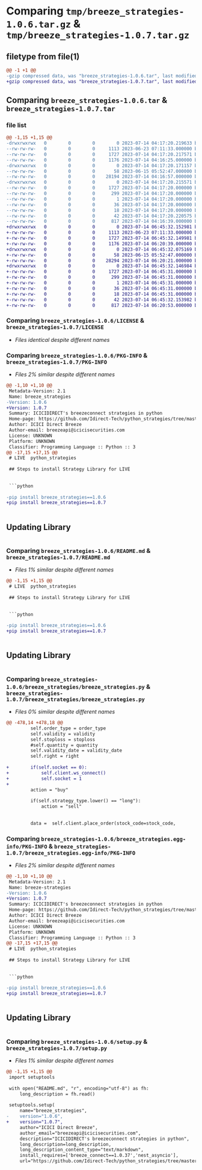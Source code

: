 # Comparing `tmp/breeze_strategies-1.0.6.tar.gz` & `tmp/breeze_strategies-1.0.7.tar.gz`

## filetype from file(1)

```diff
@@ -1 +1 @@
-gzip compressed data, was "breeze_strategies-1.0.6.tar", last modified: Fri Jul 14 04:17:20 2023, max compression
+gzip compressed data, was "breeze_strategies-1.0.7.tar", last modified: Fri Jul 14 06:45:32 2023, max compression
```

## Comparing `breeze_strategies-1.0.6.tar` & `breeze_strategies-1.0.7.tar`

### file list

```diff
@@ -1,15 +1,15 @@
-drwxrwxrwx   0        0        0        0 2023-07-14 04:17:20.219633 breeze_strategies-1.0.6/
--rw-rw-rw-   0        0        0     1113 2023-06-23 07:11:33.000000 breeze_strategies-1.0.6/LICENSE
--rw-rw-rw-   0        0        0     1727 2023-07-14 04:17:20.217571 breeze_strategies-1.0.6/PKG-INFO
--rw-rw-rw-   0        0        0     1176 2023-07-14 04:16:25.000000 breeze_strategies-1.0.6/README.md
-drwxrwxrwx   0        0        0        0 2023-07-14 04:17:20.171157 breeze_strategies-1.0.6/breeze_strategies/
--rw-rw-rw-   0        0        0       58 2023-06-15 05:52:47.000000 breeze_strategies-1.0.6/breeze_strategies/__init__.py
--rw-rw-rw-   0        0        0    28194 2023-07-14 04:16:57.000000 breeze_strategies-1.0.6/breeze_strategies/breeze_strategies.py
-drwxrwxrwx   0        0        0        0 2023-07-14 04:17:20.215571 breeze_strategies-1.0.6/breeze_strategies.egg-info/
--rw-rw-rw-   0        0        0     1727 2023-07-14 04:17:20.000000 breeze_strategies-1.0.6/breeze_strategies.egg-info/PKG-INFO
--rw-rw-rw-   0        0        0      299 2023-07-14 04:17:20.000000 breeze_strategies-1.0.6/breeze_strategies.egg-info/SOURCES.txt
--rw-rw-rw-   0        0        0        1 2023-07-14 04:17:20.000000 breeze_strategies-1.0.6/breeze_strategies.egg-info/dependency_links.txt
--rw-rw-rw-   0        0        0       36 2023-07-14 04:17:20.000000 breeze_strategies-1.0.6/breeze_strategies.egg-info/requires.txt
--rw-rw-rw-   0        0        0       18 2023-07-14 04:17:20.000000 breeze_strategies-1.0.6/breeze_strategies.egg-info/top_level.txt
--rw-rw-rw-   0        0        0       42 2023-07-14 04:17:20.220575 breeze_strategies-1.0.6/setup.cfg
--rw-rw-rw-   0        0        0      817 2023-07-14 04:16:39.000000 breeze_strategies-1.0.6/setup.py
+drwxrwxrwx   0        0        0        0 2023-07-14 06:45:32.152981 breeze_strategies-1.0.7/
+-rw-rw-rw-   0        0        0     1113 2023-06-23 07:11:33.000000 breeze_strategies-1.0.7/LICENSE
+-rw-rw-rw-   0        0        0     1727 2023-07-14 06:45:32.149981 breeze_strategies-1.0.7/PKG-INFO
+-rw-rw-rw-   0        0        0     1176 2023-07-14 06:20:39.000000 breeze_strategies-1.0.7/README.md
+drwxrwxrwx   0        0        0        0 2023-07-14 06:45:32.075169 breeze_strategies-1.0.7/breeze_strategies/
+-rw-rw-rw-   0        0        0       58 2023-06-15 05:52:47.000000 breeze_strategies-1.0.7/breeze_strategies/__init__.py
+-rw-rw-rw-   0        0        0    28294 2023-07-14 06:20:21.000000 breeze_strategies-1.0.7/breeze_strategies/breeze_strategies.py
+drwxrwxrwx   0        0        0        0 2023-07-14 06:45:32.146984 breeze_strategies-1.0.7/breeze_strategies.egg-info/
+-rw-rw-rw-   0        0        0     1727 2023-07-14 06:45:31.000000 breeze_strategies-1.0.7/breeze_strategies.egg-info/PKG-INFO
+-rw-rw-rw-   0        0        0      299 2023-07-14 06:45:31.000000 breeze_strategies-1.0.7/breeze_strategies.egg-info/SOURCES.txt
+-rw-rw-rw-   0        0        0        1 2023-07-14 06:45:31.000000 breeze_strategies-1.0.7/breeze_strategies.egg-info/dependency_links.txt
+-rw-rw-rw-   0        0        0       36 2023-07-14 06:45:31.000000 breeze_strategies-1.0.7/breeze_strategies.egg-info/requires.txt
+-rw-rw-rw-   0        0        0       18 2023-07-14 06:45:31.000000 breeze_strategies-1.0.7/breeze_strategies.egg-info/top_level.txt
+-rw-rw-rw-   0        0        0       42 2023-07-14 06:45:32.153982 breeze_strategies-1.0.7/setup.cfg
+-rw-rw-rw-   0        0        0      817 2023-07-14 06:20:53.000000 breeze_strategies-1.0.7/setup.py
```

### Comparing `breeze_strategies-1.0.6/LICENSE` & `breeze_strategies-1.0.7/LICENSE`

 * *Files identical despite different names*

### Comparing `breeze_strategies-1.0.6/PKG-INFO` & `breeze_strategies-1.0.7/PKG-INFO`

 * *Files 2% similar despite different names*

```diff
@@ -1,10 +1,10 @@
 Metadata-Version: 2.1
 Name: breeze_strategies
-Version: 1.0.6
+Version: 1.0.7
 Summary: ICICIDIRECT's breezeconnect strategies in python
 Home-page: https://github.com/Idirect-Tech/python_strategies/tree/master
 Author: ICICI Direct Breeze
 Author-email: breezeapi@icicisecurities.com
 License: UNKNOWN
 Platform: UNKNOWN
 Classifier: Programming Language :: Python :: 3
@@ -17,15 +17,15 @@
 # LIVE  python_strategies
 
 ## Steps to install Strategy Library for LIVE
 
 
 ```python
 
-pip install breeze_strategies==1.0.6
+pip install breeze_strategies==1.0.7
 
 ```
 
 ## Updating Library
 
 ```python
```

### Comparing `breeze_strategies-1.0.6/README.md` & `breeze_strategies-1.0.7/README.md`

 * *Files 1% similar despite different names*

```diff
@@ -1,15 +1,15 @@
 # LIVE  python_strategies
 
 ## Steps to install Strategy Library for LIVE
 
 
 ```python
 
-pip install breeze_strategies==1.0.6
+pip install breeze_strategies==1.0.7
 
 ```
 
 ## Updating Library
 
 ```python
```

### Comparing `breeze_strategies-1.0.6/breeze_strategies/breeze_strategies.py` & `breeze_strategies-1.0.7/breeze_strategies/breeze_strategies.py`

 * *Files 0% similar despite different names*

```diff
@@ -478,14 +478,18 @@
         self.order_type = order_type
         self.validity = validity
         self.stoploss = stoploss
         #self.quantity = quantity
         self.validity_date = validity_date
         self.right = right
 
+        if(self.socket == 0):
+            self.client.ws_connect()
+            self.socket = 1
+
         action = "buy"
 
         if(self.strategy_type.lower() == "long"):
             action = "sell"
 
 
         data =  self.client.place_order(stock_code=stock_code,
```

### Comparing `breeze_strategies-1.0.6/breeze_strategies.egg-info/PKG-INFO` & `breeze_strategies-1.0.7/breeze_strategies.egg-info/PKG-INFO`

 * *Files 2% similar despite different names*

```diff
@@ -1,10 +1,10 @@
 Metadata-Version: 2.1
 Name: breeze-strategies
-Version: 1.0.6
+Version: 1.0.7
 Summary: ICICIDIRECT's breezeconnect strategies in python
 Home-page: https://github.com/Idirect-Tech/python_strategies/tree/master
 Author: ICICI Direct Breeze
 Author-email: breezeapi@icicisecurities.com
 License: UNKNOWN
 Platform: UNKNOWN
 Classifier: Programming Language :: Python :: 3
@@ -17,15 +17,15 @@
 # LIVE  python_strategies
 
 ## Steps to install Strategy Library for LIVE
 
 
 ```python
 
-pip install breeze_strategies==1.0.6
+pip install breeze_strategies==1.0.7
 
 ```
 
 ## Updating Library
 
 ```python
```

### Comparing `breeze_strategies-1.0.6/setup.py` & `breeze_strategies-1.0.7/setup.py`

 * *Files 1% similar despite different names*

```diff
@@ -1,15 +1,15 @@
 import setuptools
 
 with open("README.md", "r", encoding="utf-8") as fh:
     long_description = fh.read()
 
 setuptools.setup(
     name="breeze_strategies",
-    version="1.0.6",
+    version="1.0.7",
     author="ICICI Direct Breeze",
     author_email="breezeapi@icicisecurities.com",
     description="ICICIDIRECT's breezeconnect strategies in python",
     long_description=long_description,
     long_description_content_type="text/markdown",
     install_requires=['breeze_connect==1.0.37','nest_asyncio'],
     url="https://github.com/Idirect-Tech/python_strategies/tree/master",
```

